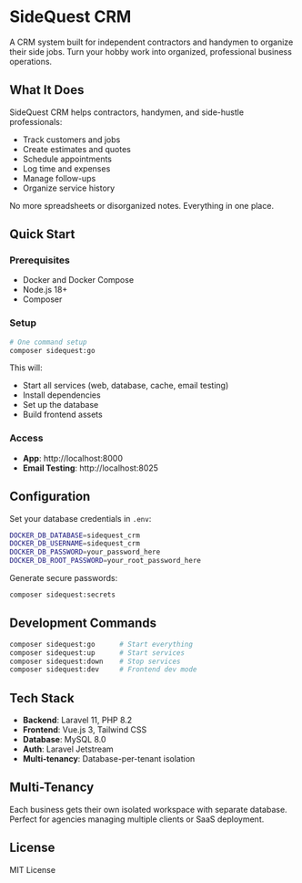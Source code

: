 # SideQuest CRM

A CRM system built for independent contractors and handymen to organize their side jobs. Turn your hobby work into organized, professional business operations.

## What It Does

SideQuest CRM helps contractors, handymen, and side-hustle professionals:
- Track customers and jobs
- Create estimates and quotes
- Schedule appointments
- Log time and expenses
- Manage follow-ups
- Organize service history

No more spreadsheets or disorganized notes. Everything in one place.

## Quick Start

### Prerequisites
- Docker and Docker Compose
- Node.js 18+
- Composer

### Setup
```bash
# One command setup
composer sidequest:go
```

This will:
- Start all services (web, database, cache, email testing)
- Install dependencies
- Set up the database
- Build frontend assets

### Access
- **App**: http://localhost:8000
- **Email Testing**: http://localhost:8025

## Configuration

Set your database credentials in `.env`:
```bash
DOCKER_DB_DATABASE=sidequest_crm
DOCKER_DB_USERNAME=sidequest_crm
DOCKER_DB_PASSWORD=your_password_here
DOCKER_DB_ROOT_PASSWORD=your_root_password_here
```

Generate secure passwords:
```bash
composer sidequest:secrets
```

## Development Commands

```bash
composer sidequest:go      # Start everything
composer sidequest:up      # Start services
composer sidequest:down    # Stop services
composer sidequest:dev     # Frontend dev mode
```

## Tech Stack

- **Backend**: Laravel 11, PHP 8.2
- **Frontend**: Vue.js 3, Tailwind CSS
- **Database**: MySQL 8.0
- **Auth**: Laravel Jetstream
- **Multi-tenancy**: Database-per-tenant isolation

## Multi-Tenancy

Each business gets their own isolated workspace with separate database. Perfect for agencies managing multiple clients or SaaS deployment.

## License

MIT License
